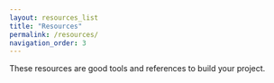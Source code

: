```yaml
---
layout: resources_list
title: "Resources"
permalink: /resources/
navigation_order: 3
---
```


These resources are good tools and references to build your project.
